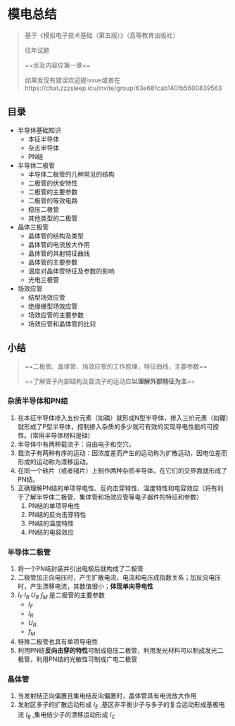 # 模电总结

> 基于《模拟电子技术基础（第五版）》（高等教育出版社）
>
> 往年试题
>
> ==涉及内容仅第一章==
>
> 如果发现有错误欢迎提issue或者在https://chat.zzzsleep.icu/invite/group/63e681cab140fb5600839563

## 目录

- 半导体基础知识
  - 本征半导体
  - 杂志半导体
  - PN结
- 半导体二极管
  - 半导体二极管的几种常见的结构
  - 二极管的伏安特性
  - 二极管的主要参数
  - 二极管的等效电路
  - 稳压二极管
  - 其他类型的二极管
- 晶体三极管
  - 晶体管的结构及类型
  - 晶体管的电流放大作用
  - 晶体管的共射特征曲线
  - 晶体管的主要参数
  - 温度对晶体管特征及参数的影响
  - 光电三极管
- 场效应管
  - 结型场效应管
  - 绝缘栅型场效应管
  - 场效应管的主要参数
  - 场效应管和晶体管的比较

## 小结

> ==二极管、晶体管、场效应管的工作原理，特征曲线，主要参数==
>
> ==了解管子内部结构及载流子的运动应**以理解外部特征为主**==

### 杂质半导体和PN结

1. 在本征半导体掺入五价元素（如磷）就形成N型半导体，掺入三价元素（如硼）就形成了P型半导体，控制掺入杂质的多少就可有效的实现导电性能的可控性。(常用半导体材料是硅)
2. 半导体中有两种载流子：自由电子和空穴。
3. 载流子有两种有序的运动：因浓度差而产生的运动称为扩散运动，因电位差而形成的运动称为漂移运动。
4. 在同一个硅片（或者锗片）上制作两种杂质半导体，在它们的交界面就形成了PN结。
5. 正确理解PN结的单项导电性、反向击穿特性、温度特性和电容效应（将有利于了解半导体二极管、集体管和场效应管等电子器件的特征和参数）
   1. PN结的单项导电性
   2. PN结的反向击穿特性
   3. PN结的温度特性
   4. PN结的电容效应

### 半导体二极管

1. 将一个PN结封装并引出电极后就构成了二极管
2. 二极管加正向电压时，产生扩散电流，电流和电压成指数关系；加反向电压时，产生漂移电流，其数值很小；**体现单向导电性**
3. $I_F$  $I_R$  $U_R$ $f_M$  是二极管的主要参数
   - $I_F$
   - $I_R$ 
   - $U_R$ 
   - $f_M$ 
4. 特殊二极管也具有单项导电性
5. 利用PN结**反向击穿的特性**可制成稳压二极管，利用发光材料可以制成发光二极管，利用PN结的光敏性可制成广电二极管

### 晶体管

1. 当发射结正向偏置且集电结反向偏置时，晶体管具有电流放大作用
2. 发射区多子的扩散运动形成 $I_E$ ,基区非平衡少子与多子的复合运动形成基极电流 $I_B$ ,集电结少子的漂移运动形成 $I_C$ 